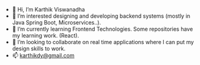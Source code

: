 - 👋 Hi, I’m Karthik Viswanadha
- 👀 I’m interested designing and developing backend systems (mostly in Java Spring Boot, Microservices..).
- 🌱 I’m currently learning Frontend Technologies. Some repositories have my learning work. (React). 
- 💞️ I’m looking to collaborate on real time applications where I can put my design skills to work.
- 📫 karthikdy@gmail.com

<!---
karthik-003/karthik-003 is a ✨ special ✨ repository because its `README.md` (this file) appears on your GitHub profile.
You can click the Preview link to take a look at your changes.
--->

